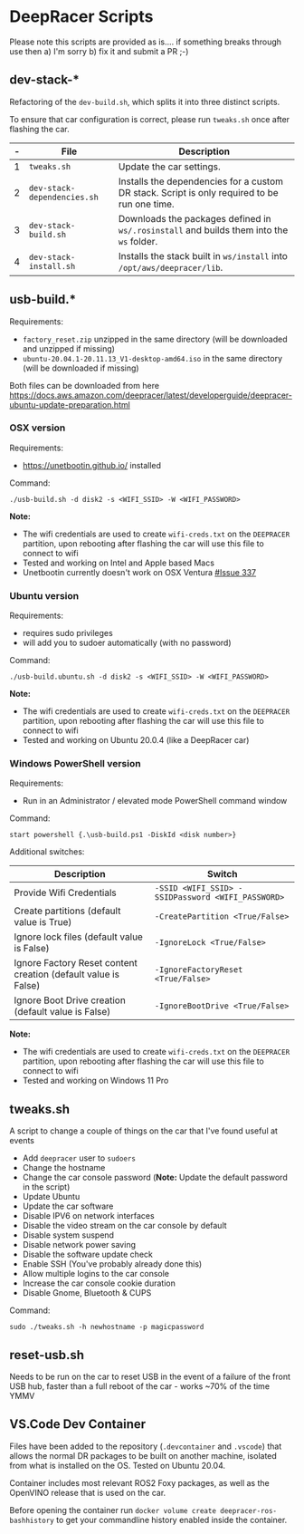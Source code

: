 # DeepRacer Scripts

Please note this scripts are provided as is.... if something breaks through use then a) I'm sorry b) fix it and submit a PR ;-)

## dev-stack-\*

Refactoring of the `dev-build.sh`, which splits it into three distinct scripts.

To ensure that car configuration is correct, please run `tweaks.sh` once after flashing the car.

| -   | File                        | Description                                                                                  |
| --- | --------------------------- | -------------------------------------------------------------------------------------------- |
| 1   | `tweaks.sh`                 | Update the car settings.                                                                     |
| 2   | `dev-stack-dependencies.sh` | Installs the dependencies for a custom DR stack. Script is only required to be run one time. |
| 3   | `dev-stack-build.sh`        | Downloads the packages defined in `ws/.rosinstall` and builds them into the `ws` folder.     |
| 4   | `dev-stack-install.sh`      | Installs the stack built in `ws/install` into `/opt/aws/deepracer/lib`.                      |


## usb-build.*

Requirements:

- `factory_reset.zip` unzipped in the same directory (will be downloaded and unzipped if missing)
- `ubuntu-20.04.1-20.11.13_V1-desktop-amd64.iso` in the same directory (will be downloaded if missing)

Both files can be downloaded from here https://docs.aws.amazon.com/deepracer/latest/developerguide/deepracer-ubuntu-update-preparation.html

### OSX version

Requirements:

- https://unetbootin.github.io/ installed

Command:

```
./usb-build.sh -d disk2 -s <WIFI_SSID> -W <WIFI_PASSWORD>
```

**Note:**

- The wifi credentials are used to create `wifi-creds.txt` on the `DEEPRACER` partition, upon rebooting after flashing the car will use this file to connect to wifi
- Tested and working on Intel and Apple based Macs
- Unetbootin currently doesn't work on OSX Ventura [#Issue 337](https://github.com/unetbootin/unetbootin/issues/337)

### Ubuntu version

Requirements:

- requires sudo privileges
- will add you to sudoer automatically (with no password)

Command:

```
./usb-build.ubuntu.sh -d disk2 -s <WIFI_SSID> -W <WIFI_PASSWORD>
```

**Note:**

- The wifi credentials are used to create `wifi-creds.txt` on the `DEEPRACER` partition, upon rebooting after flashing the car will use this file to connect to wifi
- Tested and working on Ubuntu 20.0.4 (like a DeepRacer car)

### Windows PowerShell version

Requirements:

- Run in an Administrator / elevated mode PowerShell command window

Command:

```
start powershell {.\usb-build.ps1 -DiskId <disk number>}
```

Additional switches:

Description                                                    | Switch
---------------------------------------------------------------|---------------------------------------------------
Provide Wifi Credentials                                       | `-SSID <WIFI_SSID> -SSIDPassword <WIFI_PASSWORD>`
Create partitions (default value is True)                      | `-CreatePartition <True/False>`
Ignore lock files (default value is False)                     | `-IgnoreLock <True/False>`
Ignore Factory Reset content creation (default value is False) | `-IgnoreFactoryReset <True/False>`
Ignore Boot Drive creation (default value is False)            | `-IgnoreBootDrive <True/False>`

**Note:**

- The wifi credentials are used to create `wifi-creds.txt` on the `DEEPRACER` partition, upon rebooting after flashing the car will use this file to connect to wifi
- Tested and working on Windows 11 Pro


## tweaks.sh

A script to change a couple of things on the car that I've found useful at events

- Add `deepracer` user to `sudoers`
- Change the hostname
- Change the car console password (**Note:** Update the default password in the script)
- Update Ubuntu
- Update the car software
- Disable IPV6 on network interfaces
- Disable the video stream on the car console by default
- Disable system suspend
- Disable network power saving
- Disable the software update check
- Enable SSH (You've probably already done this)
- Allow multiple logins to the car console
- Increase the car console cookie duration
- Disable Gnome, Bluetooth & CUPS

Command:

```
sudo ./tweaks.sh -h newhostname -p magicpassword
```

## reset-usb.sh

Needs to be run on the car to reset USB in the event of a failure of the front USB hub, faster than a full reboot of the car - works ~70% of the time YMMV

## VS.Code Dev Container

Files have been added to the repository (`.devcontainer` and `.vscode`) that allows the normal DR packages to be built on another machine, isolated from what is installed on the OS. Tested on Ubuntu 20.04.

Container includes most relevant ROS2 Foxy packages, as well as the OpenVINO release that is used on the car.

Before opening the container run `docker volume create deepracer-ros-bashhistory` to get your commandline history enabled inside the container.
